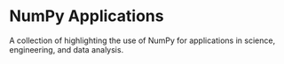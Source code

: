 # NumPy Applications

A collection of highlighting the use of NumPy for applications in science,
engineering, and data analysis.

